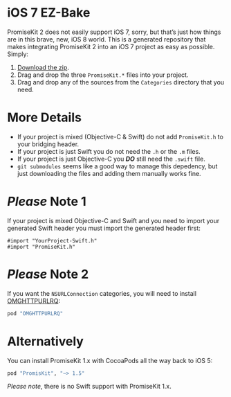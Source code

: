 # iOS 7 EZ-Bake

PromiseKit 2 does not easily support iOS 7, sorry, but that’s just how things are in this brave, new, iOS 8 world. This is a generated repository that makes integrating PromiseKit 2 into an iOS 7 project as easy as possible. Simply:

 1. [Download the zip](https://github.com/mxcl/PMKiOS7/archive/master.zip).
 2. Drag and drop the three `PromiseKit.*` files into your project.
 3. Drag and drop any of the sources from the `Categories` directory that you need.
 
# More Details

* If your project is mixed (Objective-C & Swift) do not add `PromiseKit.h` to your bridging header.
* If your project is just Swift you do not need the `.h` or the `.m` files.
* If your project is just Objective-C you ***DO*** still need the `.swift` file.
* `git submodules` seems like a good way to manage this depedency, but just downloading the files and adding them manually works fine.

# *Please* Note 1

If your project is mixed Objective-C and Swift and you need to import your generated Swift header you must import the generated header first:

```objc
#import "YourProject-Swift.h"
#import "PromiseKit.h"
```

# *Please* Note 2

If you want the `NSURLConnection` categories, you will need to install [OMGHTTPURLRQ](https://github.com/mxcl/OMGHTTPURLRQ):

```ruby
pod "OMGHTTPURLRQ"
```

# Alternatively

You can install PromiseKit 1.x with CocoaPods all the way back to iOS 5:

```ruby
pod "PromisKit", "~> 1.5"
```

*Please note*, there is no Swift support with PromiseKit 1.x.
